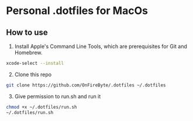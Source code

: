 # Personal .dotfiles for MacOs

## How to use

1. Install Apple's Command Line Tools, which are prerequisites for Git and Homebrew.

```bash
xcode-select --install
```

2. Clone this repo

```bash
git clone https://github.com/OnFireByte/.dotfiles ~/.dotfiles
```

3. Give permission to run.sh and run it

```bash
chmod +x ~/.dotfiles/run.sh
~/.dotfiles/run.sh
```
